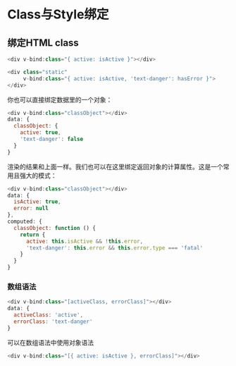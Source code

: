 # Class与Style绑定

## 绑定HTML class

```javascript
<div v-bind:class="{ active: isActive }"></div>

<div class="static"
     v-bind:class="{ active: isActive, 'text-danger': hasError }">
</div>
```

你也可以直接绑定数据里的一个对象：

```javascript
<div v-bind:class="classObject"></div>
data: {
  classObject: {
    active: true,
    'text-danger': false
  }
}
```

渲染的结果和上面一样。我们也可以在这里绑定返回对象的计算属性。这是一个常用且强大的模式：

```javascript
<div v-bind:class="classObject"></div>
data: {
  isActive: true,
  error: null
},
computed: {
  classObject: function () {
    return {
      active: this.isActive && !this.error,
      'text-danger': this.error && this.error.type === 'fatal'
    }
  }
}
```

### 数组语法

```javascript
<div v-bind:class="[activeClass, errorClass]"></div>
data: {
  activeClass: 'active',
  errorClass: 'text-danger'
}
```

可以在数组语法中使用对象语法

```javascript
<div v-bind:class="[{ active: isActive }, errorClass]"></div>

```